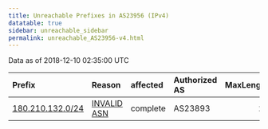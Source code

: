 ```yaml
---
title: Unreachable Prefixes in AS23956 (IPv4)
datatable: true
sidebar: unreachable_sidebar
permalink: unreachable_AS23956-v4.html
---
```


Data as of 2018-12-10 02:35:00 UTC


<div class="datatable-begin"></div>

| Prefix                                                     | Reason                                                                                                  | affected   | Authorized AS   |   MaxLength | Anchor                                       |   unreachable /24s |
|:-----------------------------------------------------------|:--------------------------------------------------------------------------------------------------------|:-----------|:----------------|------------:|:---------------------------------------------|-------------------:|
| [180.210.132.0/24](https://stat.ripe.net/180.210.132.0/24) | [INVALID ASN](https://rpki-validator.ripe.net/announcement-preview?asn=AS23956&prefix=180.210.132.0/24) | complete   | AS23893         |          24 | [APNIC](unreachable_APNIC_RPKI_Root-v4.html) |                  1 |

<div class="datatable-end"></div>